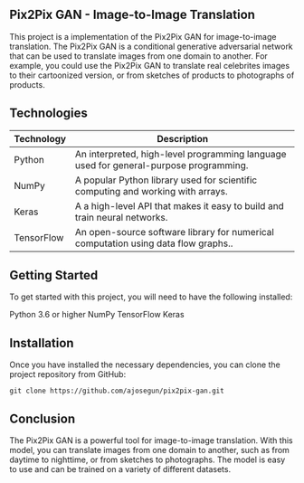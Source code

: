## Pix2Pix GAN - Image-to-Image Translation

This project is a implementation of the Pix2Pix GAN for image-to-image translation. The Pix2Pix GAN is a conditional generative adversarial network that can be used to translate images from one domain to another. For example, you could use the Pix2Pix GAN to translate real celebrites images to their cartoonized version, or from sketches of products to photographs of products.

## Technologies

| Technology   | Description                                                               |
|--------------|---------------------------------------------------------------------------|
| Python       | An interpreted, high-level programming language used for general-purpose programming. |
| NumPy        | A popular Python library used for scientific computing and working with arrays. |
| Keras       | A  a high-level API that makes it easy to build and train neural networks. |
| TensorFlow | An open-source software library for numerical computation using data flow graphs..                |


## Getting Started
To get started with this project, you will need to have the following installed:

Python 3.6 or higher
NumPy
TensorFlow
Keras

## Installation
Once you have installed the necessary dependencies, you can clone the project repository from GitHub:

```
git clone https://github.com/ajosegun/pix2pix-gan.git
```

## Conclusion
The Pix2Pix GAN is a powerful tool for image-to-image translation. With this model, you can translate images from one domain to another, such as from daytime to nighttime, or from sketches to photographs. The model is easy to use and can be trained on a variety of different datasets.






